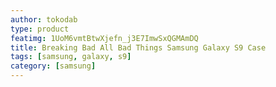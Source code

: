 ```yaml
---
author: tokodab
type: product
featimg: 1UoM6vmtBtwXjefn_j3E7ImwSxQGMAmDQ
title: Breaking Bad All Bad Things Samsung Galaxy S9 Case
tags: [samsung, galaxy, s9]
category: [samsung]
---
```

